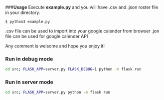 ###**Usage**
Execute **example.py** and you will have .csv and .json roster file in your directory.
```
$ python3 example.py
```

.csv file can be used to import into your google calender from browser
.jon file can be used for google calender API

Any comment is welsome and hope you enjoy it!


### Run in debug mode
```sh
cd src; FLASK_APP=server.py FLASK_DEBUG=1 python -m flask run
```


### Run in server mode
```sh
cd src; FLASK_APP=server.py python -m flask run
```